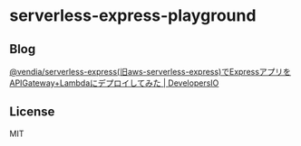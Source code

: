 # serverless-express-playground

## Blog

[@vendia/serverless-express(旧aws-serverless-express)でExpressアプリをAPIGateway+Lambdaにデプロイしてみた | DevelopersIO](https://dev.classmethod.jp/articles/vendia-serverless-express/)

## License

MIT